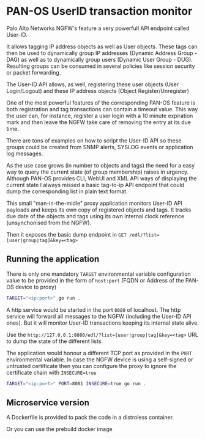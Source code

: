 # PAN-OS UserID transaction monitor
Palo Alto Networks NGFW's feature a very powerfull API endpoint called User-ID.

It allows tagging IP address objects as well as User objects. These tags can then
be used to dynamically group IP addresses (Dynamic Address Group - DAG) as well as to
dynamically group users (Dynamic User Group - DUG). Resulting groups can be consumed
in several policies like session security or packet forwarding.

The User-ID API allows, as well, registering these user objects (User Login/Logout) and
these IP address objects (Object Register/Unregister)

One of the most powerful features of the corresponding PAN-OS feature is both registration
and tag transactions can contain a timeout value. This way the user can, for instance,
register a user login with a 10 minute expiration mark and then leave the NGFW take care of
removing the entry at its due time.

There are tons of examples on how to script the User-ID API so these groups could be
created from SNMP alerts, SYSLOG events or application log messages.

As the use case grows (in number to objects and tags) the need for a easy way to query
the current state (of group membership) raises in urgency. Although PAN-OS provides CLI, WebUI
and XML API ways of displaying the current state I always missed a basic
tag-to-ip API endpoint that could dump the corresponding list in plain text format.

This small "man-in-the-midle" proxy application monitors User-ID API payloads and
keeps its own copy of registered objects and tags. It tracks due date of the objects and
tags using its own internal clock reference (unsynchonised from the NGFW).

Then it exposes the basic dump endpoint in `GET /edl/?list=[user|group|tag]&key=<tag>`

## Running the application
There is only one mandatory `TARGET` environmental variable configuration value to be
provided in the form of `host:port` (FQDN or Address of the PAN-OS device to proxy)

```sh
TARGET="<ip:port>" go run .
```

A http service would be started in the port `8080` of localhost. The http service will
forward all messages to the NGFW (including the User-ID API ones). But it will monitor
User-ID transactions keeping its internal state alive.

Use the `http://127.0.0.1:8080/edl/?list=[user|group|tag]&key=<tag>` URL to dump the 
state of the different lists.

The application would honour a different TCP port as provided in the `PORT` environmental
variable. In case the NGFW device is using a self-signed or untrusted certificate
then you can configure the proxy to ignore the certificate chain with `INSECURE=true`

```sh
TARGET="<ip:port>" PORT=8081 INSECURE=true go run .
```

## Microservice version
A Dockerfile is provided to pack the code in a distroless container.

Or you can use the prebuild docker image
